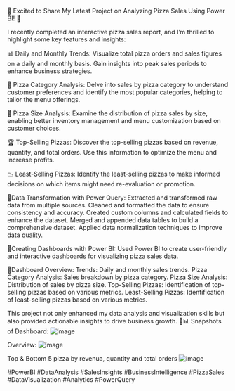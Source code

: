 🚀 Excited to Share My Latest Project on Analyzing Pizza Sales Using Power BI! 🚀

I recently completed an interactive pizza sales report, and I’m thrilled to highlight some key features and insights:

📊 Daily and Monthly Trends: Visualize total pizza orders and sales figures on a daily and monthly basis. Gain insights into peak sales periods to enhance business strategies.

🍕 Pizza Category Analysis: Delve into sales by pizza category to understand customer preferences and identify the most popular categories, helping to tailor the menu offerings.

📏 Pizza Size Analysis: Examine the distribution of pizza sales by size, enabling better inventory management and menu customization based on customer choices.

🏆 Top-Selling Pizzas: Discover the top-selling pizzas based on revenue, quantity, and total orders. Use this information to optimize the menu and increase profits.

📉 Least-Selling Pizzas: Identify the least-selling pizzas to make informed decisions on which items might need re-evaluation or promotion.

🔹Data Transformation with Power Query:
Extracted and transformed raw data from multiple sources.
Cleaned and formatted the data to ensure consistency and accuracy.
Created custom columns and calculated fields to enhance the dataset.
Merged and appended data tables to build a comprehensive dataset.
Applied data normalization techniques to improve data quality.

🔹Creating Dashboards with Power BI:
Used Power BI to create user-friendly and interactive dashboards for visualizing pizza sales data.

🔹Dashboard Overview:
Trends: Daily and monthly sales trends.
Pizza Category Analysis: Sales breakdown by pizza category.
Pizza Size Analysis: Distribution of sales by pizza size.
Top-Selling Pizzas: Identification of top-selling pizzas based on various metrics.
Least-Selling Pizzas: Identification of least-selling pizzas based on various metrics.

This project not only enhanced my data analysis and visualization skills but also provided actionable insights to drive business growth. 🍕📊
Snapshots of Dashboard:
![image](https://github.com/kalpesh18281999/Pizza-Sales-Analysis-Power-BI/assets/89903875/d69db0d3-648d-4676-a609-ddabb0085d76)

Overview:
![image](https://github.com/kalpesh18281999/Pizza-Sales-Analysis-Power-BI/assets/89903875/da0e1e18-933f-4981-9325-6518e6ffe6d9)

Top & Bottom 5 pizza by revenua, quantity and total orders
![image](https://github.com/kalpesh18281999/Pizza-Sales-Analysis-Power-BI/assets/89903875/357988bb-f3a0-4853-a3e6-3c94f0479dd1)


#PowerBI #DataAnalysis #SalesInsights #BusinessIntelligence #PizzaSales #DataVisualization #Analytics #PowerQuery

